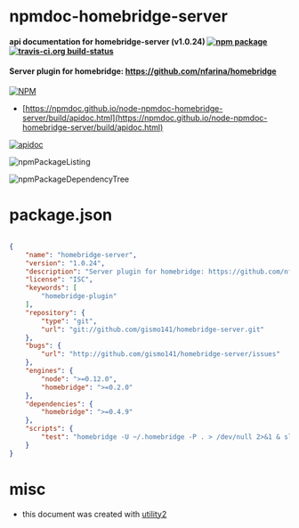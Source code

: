 # npmdoc-homebridge-server

#### api documentation for  homebridge-server (v1.0.24)  [![npm package](https://img.shields.io/npm/v/npmdoc-homebridge-server.svg?style=flat-square)](https://www.npmjs.org/package/npmdoc-homebridge-server) [![travis-ci.org build-status](https://api.travis-ci.org/npmdoc/node-npmdoc-homebridge-server.svg)](https://travis-ci.org/npmdoc/node-npmdoc-homebridge-server)

#### Server plugin for homebridge: https://github.com/nfarina/homebridge

[![NPM](https://nodei.co/npm/homebridge-server.png?downloads=true&downloadRank=true&stars=true)](https://www.npmjs.com/package/homebridge-server)

- [https://npmdoc.github.io/node-npmdoc-homebridge-server/build/apidoc.html](https://npmdoc.github.io/node-npmdoc-homebridge-server/build/apidoc.html)

[![apidoc](https://npmdoc.github.io/node-npmdoc-homebridge-server/build/screenCapture.buildCi.browser.%252Ftmp%252Fbuild%252Fapidoc.html.png)](https://npmdoc.github.io/node-npmdoc-homebridge-server/build/apidoc.html)

![npmPackageListing](https://npmdoc.github.io/node-npmdoc-homebridge-server/build/screenCapture.npmPackageListing.svg)

![npmPackageDependencyTree](https://npmdoc.github.io/node-npmdoc-homebridge-server/build/screenCapture.npmPackageDependencyTree.svg)



# package.json

```json

{
    "name": "homebridge-server",
    "version": "1.0.24",
    "description": "Server plugin for homebridge: https://github.com/nfarina/homebridge",
    "license": "ISC",
    "keywords": [
        "homebridge-plugin"
    ],
    "repository": {
        "type": "git",
        "url": "git://github.com/gismo141/homebridge-server.git"
    },
    "bugs": {
        "url": "http://github.com/gismo141/homebridge-server/issues"
    },
    "engines": {
        "node": ">=0.12.0",
        "homebridge": ">=0.2.0"
    },
    "dependencies": {
        "homebridge": ">=0.4.9"
    },
    "scripts": {
        "test": "homebridge -U ~/.homebridge -P . > /dev/null 2>&1 & sleep 10; ( curl -Is http://127.0.0.1:8765/remove | head -1 ); kill $!"
    }
}
```



# misc
- this document was created with [utility2](https://github.com/kaizhu256/node-utility2)

